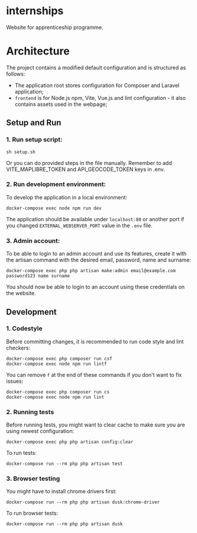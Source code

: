 # internships
Website for apprenticeship programme.
# Architecture
The project contains a modified default configuration and is structured as follows:
* The application root stores configuration for Composer and Laravel application;
* `frontend` is for Node.js npm, Vite, Vue.js and lint configuration - it also contains assets used in the webpage;

## Setup and Run
### 1. Run setup script:
```shell script
sh setup.sh
```
Or you can do provided steps in the file manually.
Remember to add VITE_MAPLIBRE_TOKEN and API_GEOCODE_TOKEN keys in .env.

### 2. Run development environment:
To develop the application in a local environment:
```shell script
docker-compose exec node npm run dev
```
The application should be available under `localhost:80` or another port if you changed `EXTERNAL_WEBSERVER_PORT` value in the `.env` file.

### 3. Admin account:
To be able to login to an admin account and use its features, create it with the artisan command with the desired email, password, name and surname:
```shell script
docker-compose exec php php artisan make:admin email@example.com password123 name surname
```
You should now be able to login to an account using these credentials on the website.

## Development
### 1. Codestyle
Before committing changes, it is recommended to run code style and lint checkers:
```shell script
docker-compose exec php composer run csf
docker-compose exec node npm run lintf
```
You can remove `f` at the end of these commands if you don't want to fix issues:
```shell script
docker-compose exec php composer run cs
docker-compose exec node npm run lint
```

### 2. Running tests
Before running tests, you might want to clear cache to make sure you are using newest configuration:
```
docker-compose exec php php artisan config:clear
```

To run tests:
```shell script
docker-compose run --rm php php artisan test
```

### 3. Browser testing
You might have to install chrome drivers first:
```shell script
docker-compose run --rm php php artisan dusk:chrome-driver
```

To run browser tests:
```shell script
docker-compose run --rm php php artisan dusk
```
